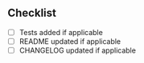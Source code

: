 <!--- Explain your issue / bug / feature -->

## Checklist

- [ ] Tests added if applicable
- [ ] README updated if applicable
- [ ] CHANGELOG updated if applicable
